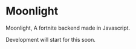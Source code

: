 # Moonlight
Moonlight, A fortnite backend made in Javascript.

Development will start for this soon.
